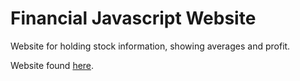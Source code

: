 # Financial Javascript Website
Website for holding stock information, showing averages and profit.

Website found [here](http://jacksoncurrie.co/financial-javascript/).
